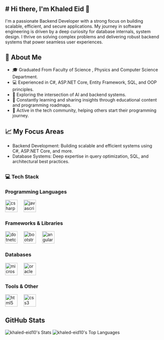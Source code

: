 ## # Hi there, I'm Khaled Eid 👋

I'm a passionate Backend Developer with a strong focus on building scalable, efficient, and secure applications. My journey in software engineering is driven by a deep curiosity for database internals, system design. I thrive on solving complex problems and delivering robust backend systems that power seamless user experiences.


## 🚀 About Me

- 🎓 Graduated From Faculty of Science , Physics and Computer Science Department.
- 💻 Experienced in C#, ASP.NET Core, Entity Framework, SQL, and OOP principles.
- 🤖 Exploring the intersection of AI and backend systems.
- 🌱 Constantly learning and sharing insights through educational content and programming roadmaps.
- 🎯 Active in the tech community, helping others start their programming journey.

## 📈 My Focus Areas
- Backend Development: Building scalable and efficient systems using C#, ASP.NET Core, and more.
- Database Systems: Deep expertise in query optimization, SQL, and architectural best practices.
##
### 💻 Tech Stack
<h3 align="left">Programming Languages</h3>
<div align="left">
  <img src="https://cdn.jsdelivr.net/gh/devicons/devicon/icons/csharp/csharp-original.svg" height="40" alt="csharp logo"  />
  <img width="12" />
  <img src="https://cdn.jsdelivr.net/gh/devicons/devicon/icons/javascript/javascript-original.svg" height="40" alt="javascript logo"  />
  <img width="12" />
</div>

<h3 align="left">Frameworks & Libraries</h3>
<div align="left">
  <img src="https://cdn.jsdelivr.net/gh/devicons/devicon/icons/dotnetcore/dotnetcore-original.svg" height="40" alt="dotnetcore logo"  />
  <img width="12" />
  <img src="https://cdn.jsdelivr.net/gh/devicons/devicon/icons/bootstrap/bootstrap-original.svg" height="40" alt="bootstrap logo"  />
  <img width="12" />
  <img src="https://cdn.jsdelivr.net/gh/devicons/devicon/icons/angularjs/angularjs-original.svg" height="40" alt="angularjs logo"  />
</div>

<h3 align="left">Databases</h3>
<div align="left">
<img src="https://cdn.jsdelivr.net/gh/devicons/devicon/icons/microsoftsqlserver/microsoftsqlserver-plain.svg" height="40" alt="microsoftsqlserver logo"  />
<img width="12" />
<img src="https://cdn.jsdelivr.net/gh/devicons/devicon/icons/oracle/oracle-original.svg" height="40" alt="oracle logo"  />
</div>

<h3 align="left">Tools & Other</h3>
<div align="left">
 <img src="https://cdn.jsdelivr.net/gh/devicons/devicon/icons/html5/html5-original.svg" height="40" alt="html5 logo"  />
  <img width="12" />
  <img src="https://cdn.jsdelivr.net/gh/devicons/devicon/icons/css3/css3-original.svg" height="40" alt="css3 logo"  />
</div>



## GitHub Stats

![khaled-eid10's Stats](https://github-readme-stats.vercel.app/api?username=khaled-eid10&theme=vue-dark&show_icons=true&hide_border=true&count_private=true)
![khaled-eid10's Top Languages](https://github-readme-stats.vercel.app/api/top-langs/?username=khaled-eid10&theme=vue-dark&show_icons=true&hide_border=true&layout=compact)
